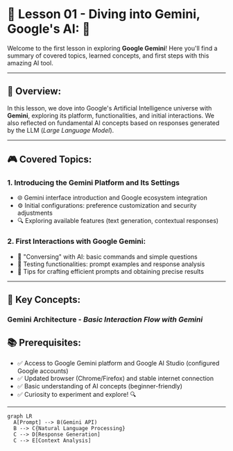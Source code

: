 # 🚀 Lesson 01 - **Diving into Gemini, Google's AI:** 🤖  

Welcome to the first lesson in exploring **Google Gemini**! Here you'll find a summary of covered topics, learned concepts, and first steps with this amazing AI tool.  

---  

## 📌 **Overview:**  
In this lesson, we dove into Google's Artificial Intelligence universe with **Gemini**, exploring its platform, functionalities, and initial interactions. We also reflected on fundamental AI concepts based on responses generated by the LLM (*Large Language Model*).  

---  

## 🎮 **Covered Topics:**  

### 1. **Introducing the Gemini Platform and Its Settings**  
- 🌐 Gemini interface introduction and Google ecosystem integration  
- ⚙️ Initial configurations: preference customization and security adjustments  
- 🔍 Exploring available features (text generation, contextual responses)  

### 2. **First Interactions with Google Gemini:**  
- 💬 "Conversing" with AI: basic commands and simple questions  
- 🧩 Testing functionalities: prompt examples and response analysis  
- 📝 Tips for crafting efficient prompts and obtaining precise results  

---  

## 🧠 **Key Concepts:**  
### Gemini Architecture - *Basic Interaction Flow with Gemini*  

## 📚 Prerequisites:

- ✅ Access to Google Gemini platform and Google AI Studio (configured Google accounts)
- ✅ Updated browser (Chrome/Firefox) and stable internet connection
- ✅ Basic understanding of AI concepts (beginner-friendly)
- ✅ Curiosity to experiment and explore! 🔍
---  

```mermaid
graph LR
  A[Prompt] --> B(Gemini API)
  B --> C{Natural Language Processing}
  C --> D[Response Generation]
  C --> E[Context Analysis]
